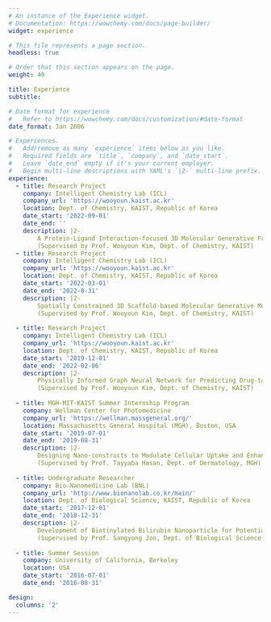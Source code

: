 ```yaml
---
# An instance of the Experience widget.
# Documentation: https://wowchemy.com/docs/page-builder/
widget: experience

# This file represents a page section.
headless: true

# Order that this section appears on the page.
weight: 40

title: Experience
subtitle:

# Date format for experience
#   Refer to https://wowchemy.com/docs/customization/#date-format
date_format: Jan 2006

# Experiences.
#   Add/remove as many `experience` items below as you like.
#   Required fields are `title`, `company`, and `date_start`.
#   Leave `date_end` empty if it's your current employer.
#   Begin multi-line descriptions with YAML's `|2-` multi-line prefix.
experience:         
  - title: Research Project                                               
    company: Intelligent Chemistry Lab (ICL)                                      
    company_url: 'https://wooyoun.kaist.ac.kr'                          
    location: Dept. of Chemistry, KAIST, Republic of Korea                        
    date_start: '2022-09-01'                                                      
    date_end: ''                                                        
    description: |2-                                                              
        A Protein-Ligand Interaction-focused 3D Molecular Generative Framework for Generalizable Structure-based Drug Design.  
        (Supervised by Prof. Wooyoun Kim, Dept. of Chemistry, KAIST)   
  - title: Research Project                                               
    company: Intelligent Chemistry Lab (ICL)                                      
    company_url: 'https://wooyoun.kaist.ac.kr'                          
    location: Dept. of Chemistry, KAIST, Republic of Korea                        
    date_start: '2022-03-01'                                                      
    date_end: '2022-8-31'                                                        
    description: |2-                                                              
        Spatially Constrained 3D Scaffold-based Molecular Generative Modeling Toward a Controllable Drug Design.  
        (Supervised by Prof. Wooyoun Kim, Dept. of Chemistry, KAIST)   
        
  - title: Research Project                                               
    company: Intelligent Chemistry Lab (ICL)                                      
    company_url: 'https://wooyoun.kaist.ac.kr'                          
    location: Dept. of Chemistry, KAIST, Republic of Korea                        
    date_start: '2019-12-01'                                                      
    date_end: '2022-02-06'                                                        
    description: |2-                                                              
        Physically Informed Graph Neural Network for Predicting Drug-target Interaction.  
        (Supervised by Prof. Wooyoun Kim, Dept. of Chemistry, KAIST)              
                                                                                  
  - title: MGH-MIT-KAIST Summer Internship Program                                
    company: Wellman Center for Photomedicine
    company_url: 'https://wellman.massgeneral.org/'
    location: Massachusetts General Hospital (MGH), Boston, USA                   
    date_start: '2019-07-01'                                                      
    date_end: '2019-08-31'                                                        
    description: |2-                                                              
        Designing Nano-constructs to Modulate Cellular Uptake and Enhance Photodynamic Therapy Efficacy in Pancreatic Cancer.  
        (Supervised by Prof. Tayyaba Hasan, Dept. of Dermatology, MGH)            
                                                                                  
  - title: Undergraduate Researcher                                               
    company: Bio-Nanomedicine Lab (BNL)                                           
    company_url: 'http://www.bionanolab.co.kr/main/'                              
    location: Dept. of Biological Science, KAIST, Republic of Korea               
    date_start: '2017-12-01'                                                      
    date_end: '2018-12-31'                                                        
    description: |2-                                                              
        Development of Biotinylated Bilirubin Nanoparticle for Potential Anti-inflammation Therapy.  
        (Supervised by Prof. Sangyong Jon, Dept. of Biological Science, KAIST)    
                                                                                  
  - title: Summer Session
    company: University of California, Berkeley 
    location: USA
    date_start: '2016-07-01'
    date_end: '2016-08-31' 

design:
  columns: '2'
---
```

